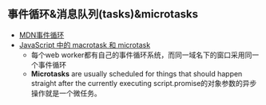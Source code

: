 ## 事件循环&消息队列(tasks)&microtasks

* [MDN事件循环](https://developer.mozilla.org/en-US/docs/Web/JavaScript/EventLoop)
* [JavaScript 中的 macrotask 和 microtask](https://jakearchibald.com/2015/tasks-microtasks-queues-and-schedules/)
    * 每个web worker都有自己的事件循环系统，而同一域名下的窗口采用同一个事件循环
    * **Microtasks** are usually scheduled for things that should happen straight after the currently executing script.promise的对象参数的异步操作就是一个微任务。

